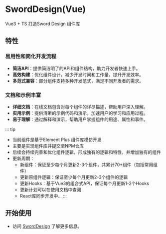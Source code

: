 # SwordDesign(Vue)

Vue3 + TS 打造Sword Design 组件库

## 特性

### 易用性和简化开发流程
- **简洁API**：提供简洁明了的API和组件结构，助力开发者快速上手。
- **高效构建**：优化组件设计，减少开发时间和工作量，提升开发效率。
- **多范式兼容**：部分组件支持多种开发范式，满足不同开发者的需求。

### 文档和示例丰富
- **详细文档**：在线文档包含对每个组件的详尽描述，帮助用户深入理解。
- **实用示例**：提供清晰的示例代码和演示，加速用户的学习和应用过程。
- **易于理解**：通过解释和演示，帮助用户掌握组件的用途、属性和事件。


::: tip
- 当前组件是基于Element Plus 组件库模仿开发
- 主要是实现组件库并提交至NPM仓库
- 后续会持续完善和优化组件逻辑，形成独有的逻辑和特性，并增加独有的组件
- 更新周期：
    - 新组件：保证至少每个月更新2-3个组件，共累计70+组件（包括常用组件）
    - 更新原组件逻辑：保证至少每个月更新2-3个组件的逻辑
    - 更新Hooks：基于Vue3的组合式API，保证每个月更新1-2个Hooks
    - 更新计划可以在使用文档中查阅
    - React库同步开发中...
:::

## 开始使用

- 访问 [SwordDesign](https://swdwiki.github.io/swd-design/#/) 了解更多信息。
